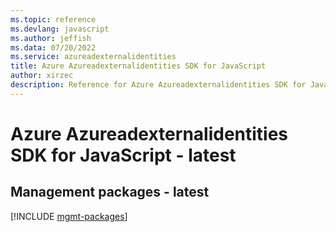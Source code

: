 ```yaml
---
ms.topic: reference
ms.devlang: javascript
ms.author: jeffish
ms.data: 07/20/2022
ms.service: azureadexternalidentities
title: Azure Azureadexternalidentities SDK for JavaScript
author: xirzec
description: Reference for Azure Azureadexternalidentities SDK for JavaScript
---
```

# Azure Azureadexternalidentities SDK for JavaScript - latest

## Management packages - latest
[!INCLUDE [mgmt-packages](azureadexternalidentities-mgmt-index.md)]
